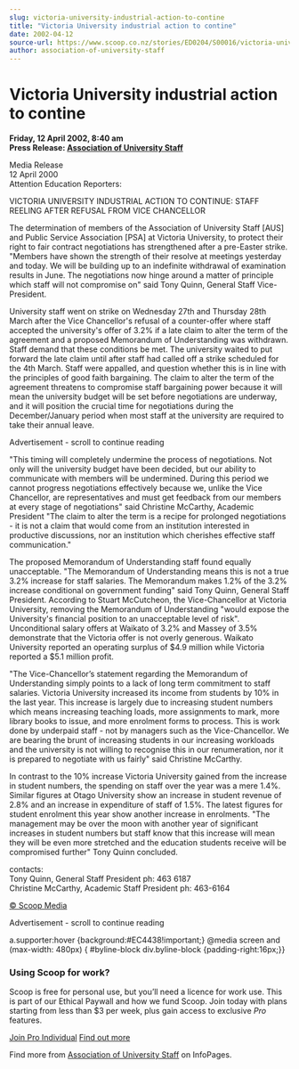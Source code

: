 ```yaml
---
slug: victoria-university-industrial-action-to-contine
title: "Victoria University industrial action to contine"
date: 2002-04-12
source-url: https://www.scoop.co.nz/stories/ED0204/S00016/victoria-university-industrial-action-to-contine.htm
author: association-of-university-staff
---
```

Victoria University industrial action to contine
================================================

**Friday, 12 April 2002, 8:40 am**  
**Press Release: [Association of University Staff](https://info.scoop.co.nz/Association_of_University_Staff)**

  
Media Release  
12 April 2000  
Attention Education Reporters:

  
VICTORIA UNIVERSITY INDUSTRIAL ACTION TO CONTINUE: STAFF REELING AFTER REFUSAL FROM VICE CHANCELLOR

The determination of members of the Association of University Staff \[AUS\] and Public Service Association \[PSA\] at Victoria University, to protect their right to fair contract negotiations has strengthened after a pre-Easter strike. "Members have shown the strength of their resolve at meetings yesterday and today. We will be building up to an indefinite withdrawal of examination results in June. The negotiations now hinge around a matter of principle which staff will not compromise on" said Tony Quinn, General Staff Vice-President.

University staff went on strike on Wednesday 27th and Thursday 28th March after the Vice Chancellor's refusal of a counter-offer where staff accepted the university's offer of 3.2% if a late claim to alter the term of the agreement and a proposed Memorandum of Understanding was withdrawn. Staff demand that these conditions be met. The university waited to put forward the late claim until after staff had called off a strike scheduled for the 4th March. Staff were appalled, and question whether this is in line with the principles of good faith bargaining. The claim to alter the term of the agreement threatens to compromise staff bargaining power because it will mean the university budget will be set before negotiations are underway, and it will position the crucial time for negotiations during the December/January period when most staff at the university are required to take their annual leave.

Advertisement - scroll to continue reading





"This timing will completely undermine the process of negotiations. Not only will the university budget have been decided, but our ability to communicate with members will be undermined. During this period we cannot progress negotiations effectively because we, unlike the Vice Chancellor, are representatives and must get feedback from our members at every stage of negotiations" said Christine McCarthy, Academic President "The claim to alter the term is a recipe for prolonged negotiations - it is not a claim that would come from an institution interested in productive discussions, nor an institution which cherishes effective staff communication."

The proposed Memorandum of Understanding staff found equally unacceptable. "The Memorandum of Understanding means this is not a true 3.2% increase for staff salaries. The Memorandum makes 1.2% of the 3.2% increase conditional on government funding" said Tony Quinn, General Staff President. According to Stuart McCutcheon, the Vice-Chancellor at Victoria University, removing the Memorandum of Understanding "would expose the University's financial position to an unacceptable level of risk". Unconditional salary offers at Waikato of 3.2% and Massey of 3.5% demonstrate that the Victoria offer is not overly generous. Waikato University reported an operating surplus of $4.9 million while Victoria reported a $5.1 million profit.

"The Vice-Chancellor’s statement regarding the Memorandum of Understanding simply points to a lack of long term commitment to staff salaries. Victoria University increased its income from students by 10% in the last year. This increase is largely due to increasing student numbers which means increasing teaching loads, more assignments to mark, more library books to issue, and more enrolment forms to process. This is work done by underpaid staff - not by managers such as the Vice-Chancellor. We are bearing the brunt of increasing students in our increasing workloads and the university is not willing to recognise this in our renumeration, nor it is prepared to negotiate with us fairly" said Christine McCarthy.

In contrast to the 10% increase Victoria University gained from the increase in student numbers, the spending on staff over the year was a mere 1.4%. Similar figures at Otago University show an increase in student revenue of 2.8% and an increase in expenditure of staff of 1.5%. The latest figures for student enrolment this year show another increase in enrolments. "The management may be over the moon with another year of significant increases in student numbers but staff know that this increase will mean they will be even more stretched and the education students receive will be compromised further" Tony Quinn concluded.

contacts:  
Tony Quinn, General Staff President ph: 463 6187  
Christine McCarthy, Academic Staff President ph: 463-6164  

[© Scoop Media](http://www.scoop.co.nz/about/terms.html)  

Advertisement - scroll to continue reading



a.supporter:hover {background:#EC4438!important;} @media screen and (max-width: 480px) { #byline-block div.byline-block {padding-right:16px;}}

### Using Scoop for work?

Scoop is free for personal use, but you’ll need a licence for work use. This is part of our Ethical Paywall and how we fund Scoop. Join today with plans starting from less than $3 per week, plus gain access to exclusive _Pro_ features.  
  
[Join Pro Individual](https://pro.scoop.co.nz/Individual/?from=ProIn24) [Find out more](https://pro.scoop.co.nz/using-scoop-for-work/?from=ProIn24)

Find more from [Association of University Staff](https://info.scoop.co.nz/Association_of_University_Staff) on InfoPages.